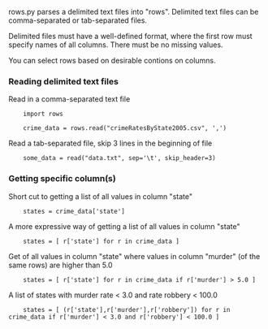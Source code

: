 rows.py parses a delimited text files into "rows".  Delimited text files can be comma-separated
or tab-separated files.

Delimited files must have a well-defined format, where the first row must specify names of all columns.
There must be no missing values.

You can select rows based on desirable contions on columns.


### Reading delimited text files

Read in a comma-separated text file

```
	import rows

	crime_data = rows.read("crimeRatesByState2005.csv", ',')
```

Read a tab-separated file, skip 3 lines in the beginning of file

```
	some_data = read("data.txt", sep='\t', skip_header=3)   
```

### Getting specific column(s)

Short cut to getting a list of all values in column "state"
```
	states = crime_data['state']
```

A more expressive way of getting a list of all values in column "state"
```
	states = [ r['state'] for r in crime_data ]
```

Get of all values in column "state" where values in column "murder" (of the same rows) are higher than 5.0
```
	states = [ r['state'] for r in crime_data if r['murder'] > 5.0 ]
```

A list of states with murder rate < 3.0 and rate robbery < 100.0
```
	states = [ (r['state'],r['murder'],r['robbery']) for r in crime_data if r['murder'] < 3.0 and r['robbery'] < 100.0 ]
```
